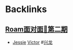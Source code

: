 
# Backlinks
## [Roam面对面🍜第二期](<Roam面对面🍜第二期.md>)
- [Jessie](<Jessie.md>) [Victor](<Victor.md>) #[兴龙](<兴龙.md>)

